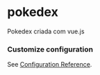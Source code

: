 # pokedex

Pokedex criada com vue.js


### Customize configuration
See [Configuration Reference](https://cli.vuejs.org/config/).
